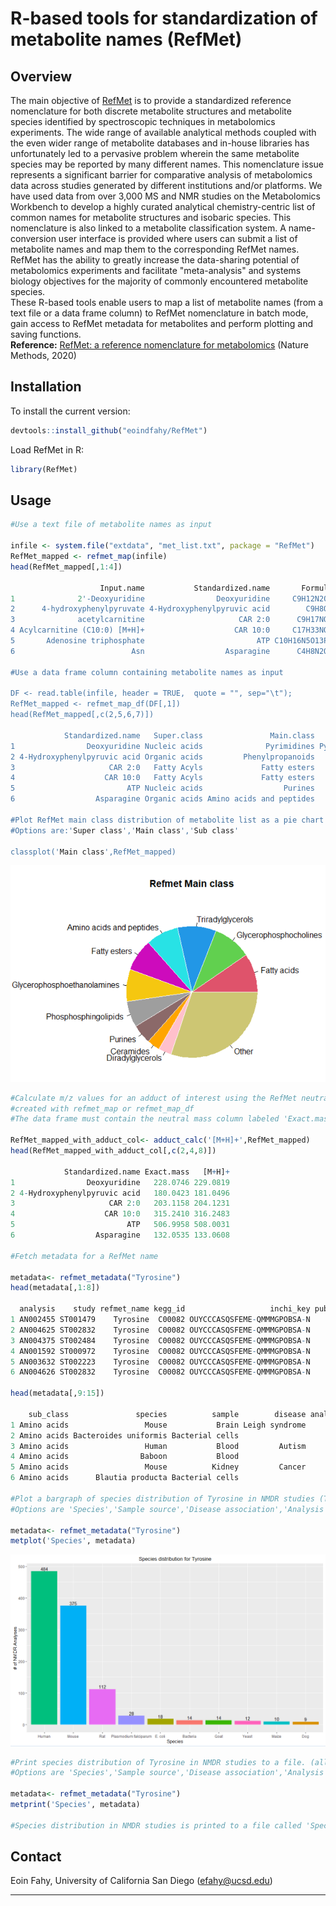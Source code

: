 R-based tools for standardization of metabolite names (RefMet)
================

## Overview
The main objective of <a href=https://www.metabolomicsworkbench.org/databases/refmet/index.php>RefMet</a> is to provide a standardized reference nomenclature for both discrete metabolite structures and metabolite species identified by spectroscopic techniques in metabolomics experiments. The wide range of available analytical methods coupled with the even wider range of metabolite databases and in-house libraries has unfortunately led to a pervasive problem wherein the same metabolite species may be reported by many different names. This nomenclature issue represents a significant barrier for comparative analysis of metabolomics data across studies generated by different institutions and/or platforms. We have used data from over 3,000 MS and NMR studies on the Metabolomics Workbench to develop a highly curated analytical chemistry-centric list of common names for metabolite structures and isobaric species. This nomenclature is also linked to a metabolite classification system. A name-conversion user interface is provided where users can submit a list of metabolite names and map them to the corresponding RefMet names. RefMet has the ability to greatly increase the data-sharing potential of metabolomics experiments and facilitate "meta-analysis" and systems biology objectives for the majority of commonly encountered metabolite species.</br>
These R-based tools enable users to map a list of metabolite names (from a text file or a data frame column) to RefMet nomenclature in batch mode, gain access to RefMet metadata for metabolites and perform plotting and saving functions.</br>
<strong>Reference:</strong> <a href=https://rdcu.be/caRk5>RefMet: a reference nomenclature for metabolomics</a> (Nature Methods, 2020)


## Installation

To install the current version:

``` r
devtools::install_github("eoindfahy/RefMet")
```

Load RefMet in R:

``` r
library(RefMet)
```

## Usage
``` r
#Use a text file of metabolite names as input

infile <- system.file("extdata", "met_list.txt", package = "RefMet")
RefMet_mapped <- refmet_map(infile)
head(RefMet_mapped[,1:4])

                    Input.name           Standardized.name       Formula Exact.mass
1              2'-Deoxyuridine                Deoxyuridine     C9H12N2O5   228.0746
2      4-hydroxyphenylpyruvate 4-Hydroxyphenylpyruvic acid        C9H8O4   180.0423
3              acetylcarnitine                     CAR 2:0      C9H17NO4   203.1158
4 Acylcarnitine (C10:0) [M+H]+                    CAR 10:0     C17H33NO4    315.241
5       Adenosine triphosphate                         ATP C10H16N5O13P3   506.9958
6                          Asn                  Asparagine      C4H8N2O3   132.0535

#Use a data frame column containing metabolite names as input

DF <- read.table(infile, header = TRUE,  quote = "", sep="\t");
RefMet_mapped <- refmet_map_df(DF[,1])
head(RefMet_mapped[,c(2,5,6,7)])

            Standardized.name   Super.class               Main.class                       Sub.class
1                Deoxyuridine Nucleic acids              Pyrimidines Pyrimidine deoxyribonucleosides
2 4-Hydroxyphenylpyruvic acid Organic acids         Phenylpropanoids                  Cinnamic acids
3                     CAR 2:0   Fatty Acyls             Fatty esters                 Acyl carnitines
4                    CAR 10:0   Fatty Acyls             Fatty esters                 Acyl carnitines
5                         ATP Nucleic acids                  Purines                     Purine rNTP
6                  Asparagine Organic acids Amino acids and peptides                     Amino acids

#Plot RefMet main class distribution of metabolite list as a pie chart
#Options are:'Super class','Main class','Sub class'

classplot('Main class',RefMet_mapped)
```
<p align="center">
  <img src="inst/extdata/Main_class.png" width="550">
</p>

``` r
#Calculate m/z values for an adduct of interest using the RefMet neutral exact mass column in the data frame
#created with refmet_map or refmet_map_df
#The data frame must contain the neutral mass column labeled 'Exact.mass'

RefMet_mapped_with_adduct_col<- adduct_calc('[M+H]+',RefMet_mapped)
head(RefMet_mapped_with_adduct_col[,c(2,4,8)])

            Standardized.name Exact.mass   [M+H]+
1                Deoxyuridine   228.0746 229.0819
2 4-Hydroxyphenylpyruvic acid   180.0423 181.0496
3                     CAR 2:0   203.1158 204.1231
4                    CAR 10:0   315.2410 316.2483
5                         ATP   506.9958 508.0031
6                  Asparagine   132.0535 133.0608

#Fetch metadata for a RefMet name

metadata<- refmet_metadata("Tyrosine")
head(metadata[,1:8])

  analysis    study refmet_name kegg_id                   inchi_key pubchem_cid   super_class               main_class
1 AN002455 ST001479    Tyrosine  C00082 OUYCCCASQSFEME-QMMMGPOBSA-N        6057 Organic acids Amino acids and peptides
2 AN004625 ST002832    Tyrosine  C00082 OUYCCCASQSFEME-QMMMGPOBSA-N        6057 Organic acids Amino acids and peptides
3 AN004375 ST002484    Tyrosine  C00082 OUYCCCASQSFEME-QMMMGPOBSA-N        6057 Organic acids Amino acids and peptides
4 AN001592 ST000972    Tyrosine  C00082 OUYCCCASQSFEME-QMMMGPOBSA-N        6057 Organic acids Amino acids and peptides
5 AN003632 ST002223    Tyrosine  C00082 OUYCCCASQSFEME-QMMMGPOBSA-N        6057 Organic acids Amino acids and peptides
6 AN004626 ST002832    Tyrosine  C00082 OUYCCCASQSFEME-QMMMGPOBSA-N        6057 Organic acids Amino acids and peptides

head(metadata[,9:15])

    sub_class               species          sample        disease analysis_type    polarity chromatography_type
1 Amino acids                 Mouse           Brain Leigh syndrome          LCMS    POSITIVE      Reversed phase
2 Amino acids Bacteroides uniformis Bacterial cells                         LCMS    POSITIVE               HILIC
3 Amino acids                 Human           Blood         Autism          GCMS    POSITIVE                  GC
4 Amino acids                Baboon           Blood                         GCMS    POSITIVE                  GC
5 Amino acids                 Mouse          Kidney         Cancer          LCMS UNSPECIFIED               HILIC
6 Amino acids      Blautia producta Bacterial cells                         LCMS    NEGATIVE               HILIC

#Plot a bargraph of species distribution of Tyrosine in NMDR studies (Top 10 species)
#Options are 'Species','Sample source','Disease association','Analysis type','MS polarity','Chromatography'

metadata<- refmet_metadata("Tyrosine")
metplot('Species', metadata)
```
![](inst/extdata/Species.png)<!-- -->

``` r
#Print species distribution of Tyrosine in NMDR studies to a file. (all pecies)
#Options are 'Species','Sample source','Disease association','Analysis type','MS polarity','Chromatography'

metadata<- refmet_metadata("Tyrosine")
metprint('Species', metadata)

#Species distribution in NMDR studies is printed to a file called 'Species.txt' in the working directory
```
## Contact

Eoin Fahy, University of California San Diego (efahy@ucsd.edu)

------------------------------------------------------------------------


